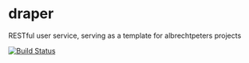 # draper
RESTful user service, serving as a template for albrechtpeters projects

[![Build Status](https://drone.io/github.com/felixpeters/draper/status.png)](https://drone.io/github.com/felixpeters/draper/latest)
